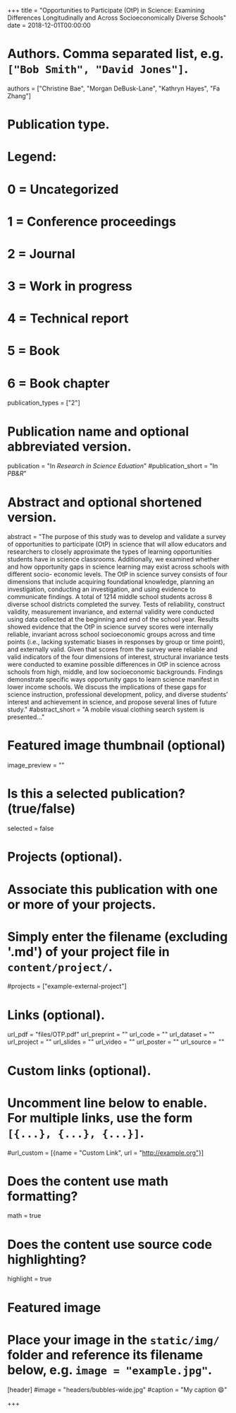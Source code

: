 +++
title = "Opportunities to Participate (OtP) in Science: Examining Differences Longitudinally and Across Socioeconomically Diverse Schools"
date = 2018-12-01T00:00:00

# Authors. Comma separated list, e.g. `["Bob Smith", "David Jones"]`.
authors = ["Christine Bae", "Morgan DeBusk-Lane", "Kathryn Hayes", "Fa Zhang"]

# Publication type.
# Legend:
# 0 = Uncategorized
# 1 = Conference proceedings
# 2 = Journal
# 3 = Work in progress
# 4 = Technical report
# 5 = Book
# 6 = Book chapter
publication_types = ["2"]

# Publication name and optional abbreviated version.
publication = "In *Research in Science Eduation*"
#publication_short = "In *PB&R*"

# Abstract and optional shortened version.
abstract = "The purpose of this study was to develop and validate a survey of opportunities to participate (OtP) in science that will allow educators and researchers to closely approximate the types of learning opportunities students have in science classrooms. Additionally, we examined whether and how opportunity gaps in science learning may exist across schools with different socio- economic levels. The OtP in science survey consists of four dimensions that include acquiring foundational knowledge, planning an investigation, conducting an investigation, and using evidence to communicate findings. A total of 1214 middle school students across 8 diverse school districts completed the survey. Tests of reliability, construct validity, measurement invariance, and external validity were conducted using data collected at the beginning and end of the school year. Results showed evidence that the OtP in science survey scores were internally reliable, invariant across school socioeconomic groups across and time points (i.e., lacking systematic biases in responses by group or time point), and externally valid. Given that scores from the survey were reliable and valid indicators of the four dimensions of interest, structural invariance tests were conducted to examine possible differences in OtP in science across schools from high, middle, and low socioeconomic backgrounds. Findings demonstrate specific ways opportunity gaps to learn science manifest in lower income schools. We discuss the implications of these gaps for science instruction, professional development, policy, and diverse students’ interest and achievement in science, and propose several lines of future study."
#abstract_short = "A mobile visual clothing search system is presented..."

# Featured image thumbnail (optional)
image_preview = ""

# Is this a selected publication? (true/false)
selected = false

# Projects (optional).
#   Associate this publication with one or more of your projects.
#   Simply enter the filename (excluding '.md') of your project file in `content/project/`.
#projects = ["example-external-project"]

# Links (optional).
url_pdf = "files/OTP.pdf"
url_preprint = ""
url_code = ""
url_dataset = ""
url_project = ""
url_slides = ""
url_video = ""
url_poster = ""
url_source = ""

# Custom links (optional).
#   Uncomment line below to enable. For multiple links, use the form `[{...}, {...}, {...}]`.
#url_custom = [{name = "Custom Link", url = "http://example.org"}]

# Does the content use math formatting?
math = true

# Does the content use source code highlighting?
highlight = true

# Featured image
# Place your image in the `static/img/` folder and reference its filename below, e.g. `image = "example.jpg"`.
[header]
#image = "headers/bubbles-wide.jpg"
#caption = "My caption :smile:"

+++


